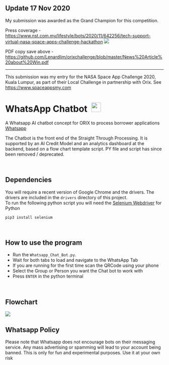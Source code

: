 ## Update 17 Nov 2020
My submission was awarded as the Grand Champion for this competition.

Press coverage - 
https://www.nst.com.my/lifestyle/bots/2020/11/642256/tech-support-virtual-nasa-space-apps-challenge-hackathon
<img src = 'https://github.com/Lenardlim/orixchallenge/blob/master/Article%20screenshot.png'>

PDF copy save above - https://github.com/Lenardlim/orixchallenge/blob/master/News%20Article%20about%20Win.pdf

---

This submission was my entry for the NASA Space App Challenge 2020, Kuala Lumpur, as part of their Local Challenge in partnership with Orix.
See https://www.spaceappsmy.com


# WhatsApp Chatbot &nbsp;<img src="http://i.imgur.com/bhJe078.png" width="30px" height="30px"/>
A Whatsapp AI chatbot concept for ORIX to process borrower applications  [Whatsapp](https://web.whatsapp.com) <br>

The Chatbot is the front end of the Straight Through Processing. It is supported by an AI Credit Model and an analytics dashboard at the backend, based on a flow chart template script. PY file and script has since been removed / deprecated.


<br>

## Dependencies
You will require a recent version of Google Chrome and the drivers. The drivers are included in the `drivers` directory of this project.<br>
To run the following python script you will need the [Selenium Webdriver](https://pypi.python.org/pypi/selenium) for Python

``pip3 install selenium``



<br>

## How to use the program
- Run the `Whatsapp_Chat_Bot.py`.
- Wait for both tabs to load and navigate to the WhatsApp Tab
- If you are running for the first time scan the QRCode using your phone
- Select the Group or Person you want the Chat bot to work with
- Press `ENTER` in the python terminal


<br>

## Flowchart
<img src="https://github.com/Lenardlim/orixchallenge/blob/master/Flowchart.png">

<br>



## Whatsapp Policy

Please note that Whatsapp does not encourage bots on their messaging service. Any mass advertising or spamming will lead to your account being banned. This is only for fun and experimental purposes. Use it at your own risk
